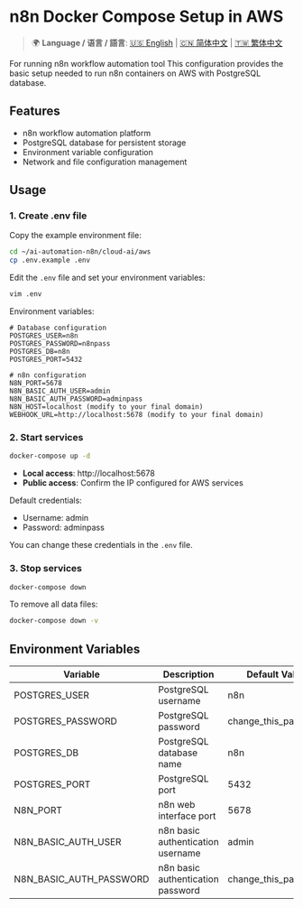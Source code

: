 # n8n Docker Compose Setup in AWS

> 🌍 **Language / 语言 / 語言**: [🇺🇸 English](./README-EN.md) | [🇨🇳 简体中文](./README-CN.md) | [🇹🇼 繁体中文](./README.md)

For running n8n workflow automation tool
This configuration provides the basic setup needed to run n8n containers on AWS with PostgreSQL database.

## Features

* n8n workflow automation platform
* PostgreSQL database for persistent storage
* Environment variable configuration
* Network and file configuration management

## Usage

### 1. Create .env file

Copy the example environment file:

```bash
cd ~/ai-automation-n8n/cloud-ai/aws
cp .env.example .env
```

Edit the `.env` file and set your environment variables:

```bash
vim .env
```

Environment variables:

```
# Database configuration
POSTGRES_USER=n8n
POSTGRES_PASSWORD=n8npass
POSTGRES_DB=n8n
POSTGRES_PORT=5432

# n8n configuration
N8N_PORT=5678
N8N_BASIC_AUTH_USER=admin
N8N_BASIC_AUTH_PASSWORD=adminpass
N8N_HOST=localhost (modify to your final domain)
WEBHOOK_URL=http://localhost:5678 (modify to your final domain)
```

### 2. Start services

```bash
docker-compose up -d
```

* **Local access**: http://localhost:5678
* **Public access**: Confirm the IP configured for AWS services

Default credentials:
* Username: admin
* Password: adminpass

You can change these credentials in the `.env` file.

### 3. Stop services

```bash
docker-compose down
```

To remove all data files:

```bash
docker-compose down -v
```

## Environment Variables

| Variable | Description | Default Value |
|----------|-------------|---------|
| POSTGRES_USER | PostgreSQL username | n8n |
| POSTGRES_PASSWORD | PostgreSQL password | change_this_password |
| POSTGRES_DB | PostgreSQL database name | n8n |
| POSTGRES_PORT | PostgreSQL port | 5432 |
| N8N_PORT | n8n web interface port | 5678 |
| N8N_BASIC_AUTH_USER | n8n basic authentication username | admin |
| N8N_BASIC_AUTH_PASSWORD | n8n basic authentication password | change_this_password |